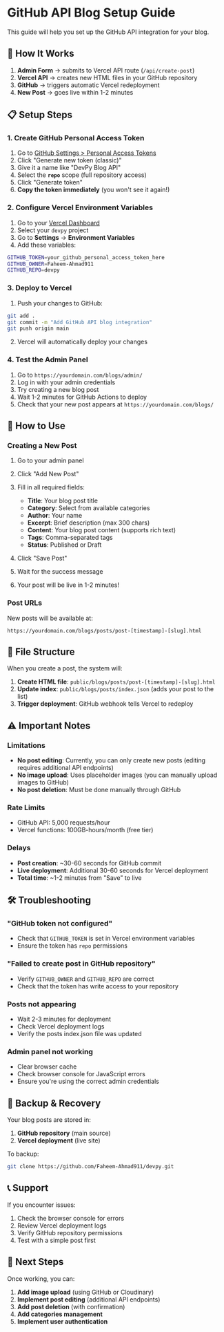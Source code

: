 # GitHub API Blog Setup Guide

This guide will help you set up the GitHub API integration for your blog.

## 🚀 How It Works

1. **Admin Form** → submits to Vercel API route (`/api/create-post`)
2. **Vercel API** → creates new HTML files in your GitHub repository
3. **GitHub** → triggers automatic Vercel redeployment
4. **New Post** → goes live within 1-2 minutes

## 📋 Setup Steps

### 1. Create GitHub Personal Access Token

1. Go to [GitHub Settings > Personal Access Tokens](https://github.com/settings/tokens)
2. Click "Generate new token (classic)"
3. Give it a name like "DevPy Blog API"
4. Select the **`repo`** scope (full repository access)
5. Click "Generate token"
6. **Copy the token immediately** (you won't see it again!)

### 2. Configure Vercel Environment Variables

1. Go to your [Vercel Dashboard](https://vercel.com/dashboard)
2. Select your `devpy` project
3. Go to **Settings** → **Environment Variables**
4. Add these variables:

```bash
GITHUB_TOKEN=your_github_personal_access_token_here
GITHUB_OWNER=Faheem-Ahmad911
GITHUB_REPO=devpy
```

### 3. Deploy to Vercel

1. Push your changes to GitHub:
```bash
git add .
git commit -m "Add GitHub API blog integration"
git push origin main
```

2. Vercel will automatically deploy your changes

### 4. Test the Admin Panel

1. Go to `https://yourdomain.com/blogs/admin/`
2. Log in with your admin credentials
3. Try creating a new blog post
4. Wait 1-2 minutes for GitHub Actions to deploy
5. Check that your new post appears at `https://yourdomain.com/blogs/`

## 🔧 How to Use

### Creating a New Post

1. Go to your admin panel
2. Click "Add New Post"
3. Fill in all required fields:
   - **Title**: Your blog post title
   - **Category**: Select from available categories
   - **Author**: Your name
   - **Excerpt**: Brief description (max 300 chars)
   - **Content**: Your blog post content (supports rich text)
   - **Tags**: Comma-separated tags
   - **Status**: Published or Draft

4. Click "Save Post"
5. Wait for the success message
6. Your post will be live in 1-2 minutes!

### Post URLs

New posts will be available at:
```
https://yourdomain.com/blogs/posts/post-[timestamp]-[slug].html
```

## 📁 File Structure

When you create a post, the system will:

1. **Create HTML file**: `public/blogs/posts/post-[timestamp]-[slug].html`
2. **Update index**: `public/blogs/posts/index.json` (adds your post to the list)
3. **Trigger deployment**: GitHub webhook tells Vercel to redeploy

## ⚠️ Important Notes

### Limitations
- **No post editing**: Currently, you can only create new posts (editing requires additional API endpoints)
- **No image upload**: Uses placeholder images (you can manually upload images to GitHub)
- **No post deletion**: Must be done manually through GitHub

### Rate Limits
- GitHub API: 5,000 requests/hour
- Vercel functions: 100GB-hours/month (free tier)

### Delays
- **Post creation**: ~30-60 seconds for GitHub commit
- **Live deployment**: Additional 30-60 seconds for Vercel deployment
- **Total time**: ~1-2 minutes from "Save" to live

## 🛠️ Troubleshooting

### "GitHub token not configured"
- Check that `GITHUB_TOKEN` is set in Vercel environment variables
- Ensure the token has `repo` permissions

### "Failed to create post in GitHub repository"
- Verify `GITHUB_OWNER` and `GITHUB_REPO` are correct
- Check that the token has write access to your repository

### Posts not appearing
- Wait 2-3 minutes for deployment
- Check Vercel deployment logs
- Verify the posts index.json file was updated

### Admin panel not working
- Clear browser cache
- Check browser console for JavaScript errors
- Ensure you're using the correct admin credentials

## 🔄 Backup & Recovery

Your blog posts are stored in:
1. **GitHub repository** (main source)
2. **Vercel deployment** (live site)

To backup:
```bash
git clone https://github.com/Faheem-Ahmad911/devpy.git
```

## 📞 Support

If you encounter issues:
1. Check the browser console for errors
2. Review Vercel deployment logs
3. Verify GitHub repository permissions
4. Test with a simple post first

## 🎯 Next Steps

Once working, you can:
1. **Add image upload** (using GitHub or Cloudinary)
2. **Implement post editing** (additional API endpoints)
3. **Add post deletion** (with confirmation)
4. **Add categories management**
5. **Implement user authentication**
